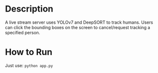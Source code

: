 # Description
A live stream server uses YOLOv7 and DeepSORT to track humans. Users can click the bounding boxes on the screen to cancel/request tracking a specified person.
# How to Run
Just use:
`python app.py`
